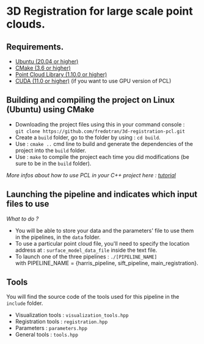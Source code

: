 # 3D Registration for large scale point clouds.

## Requirements.

* [Ubuntu (20.04 or higher)](https://ubuntu.com/download/desktop)
* [CMake (3.6 or higher)](https://cmake.org/runningcmake/)
* [Point Cloud Library (1.10.0 or higher)](https://pointclouds.org/downloads/)
* [CUDA (11.0 or higher)](https://developer.nvidia.com/cuda-toolkit-archive) (if you want to use GPU version of PCL)

## Building and compiling the project on Linux (Ubuntu) using CMake

* Downloading the project files using this in your command console :  
`git clone https://github.com/fredotran/3d-registration-pcl.git`
* Create a `build` folder, go to the folder by using : `cd build`.
* Use : `cmake ..` cmd line to build and generate the dependencies of the project into the `build` folder.
* Use : `make` to compile the project each time you did modifications (be sure to be in the `build` folder).

*More infos about how to use PCL in your C++ project here : [tutorial](https://pcl.readthedocs.io/projects/tutorials/en/latest/using_pcl_pcl_config.html#using-pcl-pcl-config)*

## Launching the pipeline and indicates which input files to use

*What to do ?*
* You will be able to store your data and the parameters' file to use them in the pipelines, in the `data` folder. 
* To use a particular point cloud file, you'll need to specify the location address at : `surface_model_data_file` inside the text file.
* To launch one of the three pipelines : `./[PIPELINE_NAME]`  
with PIPELINE_NAME = {harris_pipeline, sift_pipeline, main_registration}.

## Tools
You will find the source code of the tools used for this pipeline in the `include` folder.
* Visualization tools : `visualization_tools.hpp`
* Registration tools : `registration.hpp`
* Parameters : `parameters.hpp`
* General tools : `tools.hpp`
